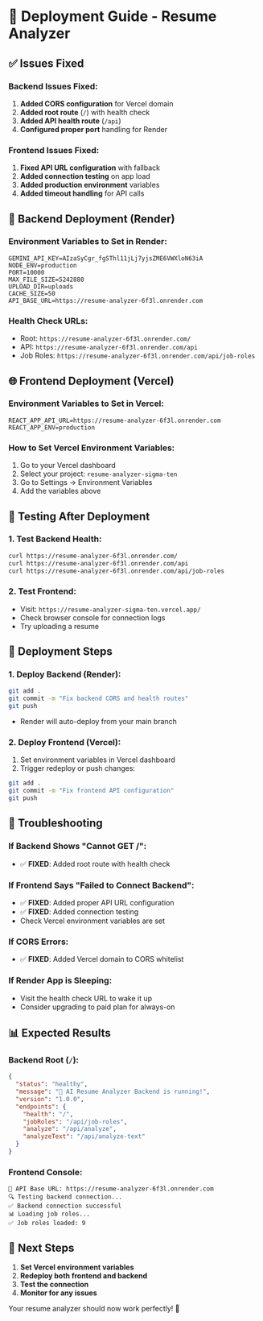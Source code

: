 # 🚀 Deployment Guide - Resume Analyzer

## ✅ Issues Fixed

### Backend Issues Fixed:
1. **Added CORS configuration** for Vercel domain
2. **Added root route** (`/`) with health check
3. **Added API health route** (`/api`) 
4. **Configured proper port** handling for Render

### Frontend Issues Fixed:
1. **Fixed API URL configuration** with fallback
2. **Added connection testing** on app load
3. **Added production environment** variables
4. **Added timeout handling** for API calls

## 🔧 Backend Deployment (Render)

### Environment Variables to Set in Render:
```
GEMINI_API_KEY=AIzaSyCgr_fgSThl11jLj7yjsZME6VWXloN63iA
NODE_ENV=production
PORT=10000
MAX_FILE_SIZE=5242880
UPLOAD_DIR=uploads
CACHE_SIZE=50
API_BASE_URL=https://resume-analyzer-6f3l.onrender.com
```

### Health Check URLs:
- Root: `https://resume-analyzer-6f3l.onrender.com/`
- API: `https://resume-analyzer-6f3l.onrender.com/api`
- Job Roles: `https://resume-analyzer-6f3l.onrender.com/api/job-roles`

## 🌐 Frontend Deployment (Vercel)

### Environment Variables to Set in Vercel:
```
REACT_APP_API_URL=https://resume-analyzer-6f3l.onrender.com
REACT_APP_ENV=production
```

### How to Set Vercel Environment Variables:
1. Go to your Vercel dashboard
2. Select your project: `resume-analyzer-sigma-ten`
3. Go to Settings → Environment Variables
4. Add the variables above

## 🧪 Testing After Deployment

### 1. Test Backend Health:
```bash
curl https://resume-analyzer-6f3l.onrender.com/
curl https://resume-analyzer-6f3l.onrender.com/api
curl https://resume-analyzer-6f3l.onrender.com/api/job-roles
```

### 2. Test Frontend:
- Visit: `https://resume-analyzer-sigma-ten.vercel.app/`
- Check browser console for connection logs
- Try uploading a resume

## 🔄 Deployment Steps

### 1. Deploy Backend (Render):
```bash
git add .
git commit -m "Fix backend CORS and health routes"
git push
```
- Render will auto-deploy from your main branch

### 2. Deploy Frontend (Vercel):
1. Set environment variables in Vercel dashboard
2. Trigger redeploy or push changes:
```bash
git add .
git commit -m "Fix frontend API configuration"
git push
```

## 🐛 Troubleshooting

### If Backend Shows "Cannot GET /":
- ✅ **FIXED**: Added root route with health check

### If Frontend Says "Failed to Connect Backend":
- ✅ **FIXED**: Added proper API URL configuration
- ✅ **FIXED**: Added connection testing
- Check Vercel environment variables are set

### If CORS Errors:
- ✅ **FIXED**: Added Vercel domain to CORS whitelist

### If Render App is Sleeping:
- Visit the health check URL to wake it up
- Consider upgrading to paid plan for always-on

## 📊 Expected Results

### Backend Root (`/`):
```json
{
  "status": "healthy",
  "message": "🚀 AI Resume Analyzer Backend is running!",
  "version": "1.0.0",
  "endpoints": {
    "health": "/",
    "jobRoles": "/api/job-roles",
    "analyze": "/api/analyze",
    "analyzeText": "/api/analyze-text"
  }
}
```

### Frontend Console:
```
🔗 API Base URL: https://resume-analyzer-6f3l.onrender.com
🔍 Testing backend connection...
✅ Backend connection successful
📊 Loading job roles...
✅ Job roles loaded: 9
```

## 🎯 Next Steps

1. **Set Vercel environment variables**
2. **Redeploy both frontend and backend**
3. **Test the connection**
4. **Monitor for any issues**

Your resume analyzer should now work perfectly! 🎉
